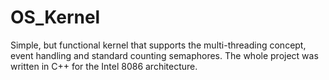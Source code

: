 # OS_Kernel
Simple, but functional kernel that supports the multi-threading concept, event handling and standard counting semaphores. The whole project was written in C++ for the Intel 8086 architecture.
